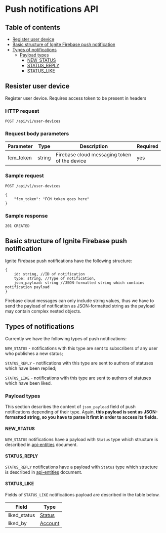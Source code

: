 # Push notifications API

## Table of contents

- [Register user device](#resister-user-device)
- [Basic structure of Ignite Firebase push notification](#basic-structure-of-ignite-firebase-push-notification)
- [Types of notifications](#types-of-notifications)
  - [Payload types](#payload-types)
    - [NEW_STATUS](#new_status)
    - [STATUS_REPLY](#status_reply)
    - [STATUS_LIKE](#status_like)

## Resister user device

Register user device. Requires access token to be present in headers

### HTTP request

```
POST /api/v1/user-devices
```

### Request body parameters

| Parameter | Type   | Description                                  | Required |
|-----------|--------|----------------------------------------------|----------|
| fcm_token | string | Firebase cloud messaging token of the device | yes      |


### Sample request

```
POST /api/v1/user-devices
```

```
{
    "fcm_token": "FCM token goes here"
}
```

### Sample response

```
201 CREATED
```

## Basic structure of Ignite Firebase push notification

Ignite Firebase push notifications have the following structure:

```
{
    id: string, //ID of notification
    type: string, //Type of notification,
    json_payload: string //JSON-formatted string which contains notification payload
}
```

Firebase cloud messages can only include string values,
thus we have to send the payload of notification as JSON-formatted string
as the payload may contain complex nested objects.

## Types of notifications

Currently we have the following types of push notifications:

`NEW_STATUS` - notifications with this type are sent to subscribers of any user who publishes a new status;

`STATUS_REPLY` - notifications with this type are sent to authors of statuses which have been replied;

`STATUS_LIKE` - notifications with this type are sent to authors of statuses which have been liked.

### Payload types

This section describes the content of `json_payload` field of push notifications
depending of their type. Again, **this payload is sent as JSON-formatted string, so you have to parse
it first in order to access its fields.**

#### NEW_STATUS

`NEW_STATUS` notifications have a payload with `Status` type which structure is described
in [api-entities](https://github.com/Prometeus-Network/ignite-back-end/blob/master/docs/api-entities.md#status)
document.

#### STATUS_REPLY

`STATUS_REPLY` notifications have a payload with `Status` type which structure is described
in [api-entities](https://github.com/Prometeus-Network/ignite-back-end/blob/master/docs/api-entities.md#status)
document.

#### STATUS_LIKE

Fields of `STATUS_LIKE` notifications payload are described in the table below.

| Field        | Type                                                                                                     |
|--------------|----------------------------------------------------------------------------------------------------------|
| liked_status | [Status](https://github.com/Prometeus-Network/ignite-back-end/blob/master/docs/api-entities.md#status)   |
| liked_by     | [Account](https://github.com/Prometeus-Network/ignite-back-end/blob/master/docs/api-entities.md#account) |
